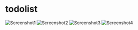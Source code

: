 # todolist
![Screenshot1](https://github.com/Sani1189/todolist/assets/76781606/cf487177-5fd8-4100-a3a6-5b74e56b448d)
![Screenshot2](https://github.com/Sani1189/todolist/assets/76781606/941900c0-ac6e-4c56-bcff-01b2a82fdf64)
![Screenshot3](https://github.com/Sani1189/todolist/assets/76781606/cffd699e-e236-4789-9a0a-050a2ca8f914)
![Screenshot4](https://github.com/Sani1189/todolist/assets/76781606/35b2943b-00ae-4a9b-bb29-b64a15cbc2c6)
